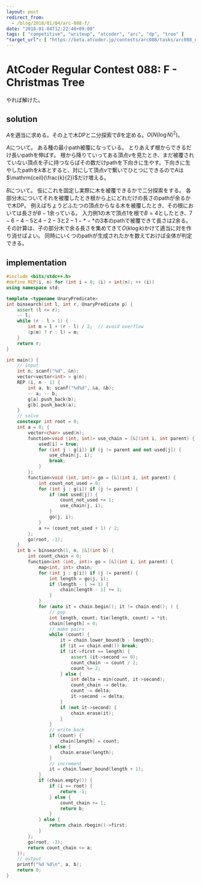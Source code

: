 ```yaml
---
layout: post
redirect_from:
  - /blog/2018/01/04/arc-088-f/
date: "2018-01-04T12:22:40+09:00"
tags: [ "competitive", "writeup", "atcoder", "arc", "dp", "tree" ]
"target_url": [ "https://beta.atcoder.jp/contests/arc088/tasks/arc088_d" ]
---
```


# AtCoder Regular Contest 088: F - Christmas Tree

やれば解けた。

## solution

$A$を適当に求める。その上で木DPと二分探索で$B$を定める。$O(N (\log N)^2)$。

$A$について。
ある種の最小path被覆になっている。
とりあえず根からできるだけ長いpathを伸ばす。
根から降りていってある頂点$v$を見たとき、まだ被覆されていない頂点を子に持つならばその数だけpathを下向きに生やす。下向きに生やしたpathを$k$本とすると、対にして頂点$v$で繋いでひとつにできるので$A$は$\mathrm{ceil}(\frac{k}{2})$だけ増える。

$B$について。
仮にこれを固定し実際に木を被覆できるかで二分探索をする。
各部分木についてそれを被覆したとき根から上にどれだけの長さのpathが余るかで木DP。
例えばちょうどふたつの頂点からなる木を被覆したとき、その根においては長さが$B - 1$余っている。
入力例$1$の木で頂点$1$を根で$B = 4$としたとき、$7 - 6 - 4 - 5$と$4 - 2 -3$と$2 - 1 - \ast - \ast$の$3$本のpathで被覆できて長さは$2$余る。
その計算は、子の部分木で余る長さを集めてきて$O(k \log k)$かけて適当に対を作り消せばよい。
同時にいくつのpathが生成されたかを数えておけば全体が判定できる。

## implementation

``` c++
#include <bits/stdc++.h>
#define REP(i, n) for (int i = 0; (i) < int(n); ++ (i))
using namespace std;

template <typename UnaryPredicate>
int binsearch(int l, int r, UnaryPredicate p) {
    assert (l <= r);
    -- l;
    while (r - l > 1) {
        int m = l + (r - l) / 2;  // avoid overflow
        (p(m) ? r : l) = m;
    }
    return r;
}

int main() {
    // input
    int n; scanf("%d", &n);
    vector<vector<int> > g(n);
    REP (i, n - 1) {
        int a, b; scanf("%d%d", &a, &b);
        -- a; -- b;
        g[a].push_back(b);
        g[b].push_back(a);
    }
    // solve
    constexpr int root = 0;
    int a = 0; {
        vector<char> used(n);
        function<void (int, int)> use_chain = [&](int i, int parent) {
            used[i] = true;
            for (int j : g[i]) if (j != parent and not used[j]) {
                use_chain(j, i);
                break;
            }
        };
        function<void (int, int)> go = [&](int i, int parent) {
            int count_not_used = 0;
            for (int j : g[i]) if (j != parent) {
                if (not used[j]) {
                    count_not_used += 1;
                    use_chain(j, i);
                }
                go(j, i);
            }
            a += (count_not_used + 1) / 2;
        };
        go(root, -1);
    }
    int b = binsearch(1, n, [&](int b) {
        int count_chain = 0;
        function<int (int, int)> go = [&](int i, int parent) {
            map<int, int> chain;
            for (int j : g[i]) if (j != parent) {
                int length = go(j, i);
                if (length - 1 >= 1) {
                    chain[length - 1] += 1;
                }
            }
            for (auto it = chain.begin(); it != chain.end(); ) {
                // pop
                int length, count; tie(length, count) = *it;
                chain[length] = 0;
                // make pairs
                while (count) {
                    it = chain.lower_bound(b - length);
                    if (it == chain.end()) break;
                    if (it->first == length) {
                        assert (it->second == 0);
                        count_chain -= count / 2;
                        count %= 2;
                    } else {
                        int delta = min(count, it->second);
                        count_chain -= delta;
                        count -= delta;
                        it->second -= delta;
                    }
                    if (not it->second) {
                        chain.erase(it);
                    }
                }
                // write back
                if (count) {
                    chain[length] = count;
                } else {
                    chain.erase(length);
                }
                // increment
                it = chain.lower_bound(length + 1);
            }
            if (chain.empty()) {
                if (i == root) {
                    return -1;
                } else {
                    count_chain += 1;
                    return b;
                }
            } else {
                return chain.rbegin()->first;
            }
        };
        go(root, -1);
        return count_chain <= a;
    });
    // output
    printf("%d %d\n", a, b);
    return 0;
}
```
